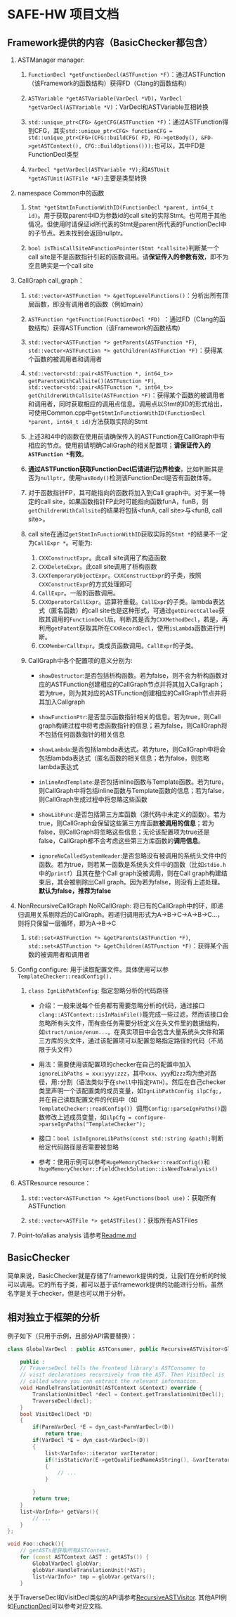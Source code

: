 # SAFE-HW 项目文档

## Framework提供的内容（BasicChecker都包含）


1.  ASTManager manager:

    1. `FunctionDecl *getFunctionDecl(ASTFunction *F)`：通过ASTFunction（该Framework的函数结构）获得FD（Clang的函数结构）

    2. `ASTVariable *getASTVariable(VarDecl *VD)`，`VarDecl *getVarDecl(ASTVariable *V)`：VarDecl和ASTVariable互相转换

    3. `std::unique_ptr<CFG> &getCFG(ASTFunction *F)`：通过ASTFunction得到CFG，其实`std::unique_ptr<CFG> functionCFG = std::unique_ptr<CFG>(CFG::buildCFG(
        FD, FD->getBody(), &FD->getASTContext(), CFG::BuildOptions()));`也可以，其中FD是FunctionDecl类型
    
    4. `VarDecl *getVarDecl(ASTVariable *V);`和`ASTUnit *getASTUnit(ASTFile *AF)`主要是类型转换

2. namespace Common中的函数

    1. `Stmt *getStmtInFunctionWithID(FunctionDecl *parent, int64_t id)`。用于获取parent中ID为参数id的call site的实际Stmt。也可用于其他情况，但使用时请保证id所代表的Stmt是parent所代表的FunctionDecl中的子节点。若未找到会返回nullptr。

    2. `bool isThisCallSiteAFunctionPointer(Stmt *callsite)`判断某一个call site是不是函数指针引起的函数调用。请**保证传入的参数有效**，即不为空且确实是一个call site

3. CallGraph call_graph：
   
    1. `std::vector<ASTFunction *> &getTopLevelFunctions()`：分析出所有顶层函数，即没有调用者的函数（例如main）

    2.  `ASTFunction *getFunction(FunctionDecl *FD) `：通过FD（Clang的函数结构）获得ASTFunction（该Framework的函数结构）

    3.  `std::vector<ASTFunction *> getParents(ASTFunction *F)`, `std::vector<ASTFunction *> getChildren(ASTFunction *F)`：获得某个函数的被调用者和调用者

    4.  `std::vector<std::pair<ASTFunction *, int64_t>> getParentsWithCallsite()(ASTFunction *F)`, `std::vector<std::pair<ASTFunction *, int64_t>> getChildrenWithCallsite(ASTFunction *F)`：获得某个函数的被调用者和调用者，同时获取相应的调用点信息。调用点以Stmt的ID的形式给出，可使用Common.cpp中`getStmtInFunctionWithID(FunctionDecl *parent, int64_t id)`方法获取实际的Stmt

    5. 上述3和4中的函数在使用前请确保传入的ASTFunction在CallGraph中有相应的节点。使用前请明确CallGraph的相关配置项；**请保证传入的`ASTFunction *`有效**。

    6. **通过ASTFunction获取FunctionDecl后请进行边界检查**，比如判断其是否为`nullptr`，使用`hasBody()`检测该FunctionDecl是否有函数体等。

    7. 对于函数指针FP，其可能指向的函数将加入到Call graph中。对于某一特定的call site，如果函数指针FP此时可能指向函数funA，funB，则`getChildrenWithCallsite`的结果将包括<funA, call site>与<funB, call site>。

    8. call site在通过`getStmtInFunctionWithID`获取实际的`Stmt *`的结果不一定为`CallExpr *`。可能为:
        1. `CXXConstructExpr`。此call site调用了构造函数
        2. `CXXDeleteExpr`。此call site调用了析构函数
        3. `CXXTemporaryObjectExpr`。`CXXConstructExpr`的子类，按照`CXXConstructExpr`的方式处理即可
        4. `CallExpr`。一般的函数调用。
        5. `CXXOperatorCallExpr`。运算符重载。`CallExpr`的子类。lambda表达式（匿名函数）的call site也是这种形式，可通过`getDirectCallee`获取其调用的`FunctionDecl`后，判断其是否为`CXXMethodDecl`，若是，再利用`getPatent`获取其所在`CXXRecordDecl`，使用`isLambda`函数进行判断。
        6. `CXXMemberCallExpr`。类成员函数调用。`CallExpr`的子类。

    9. CallGraph中各个配置项的意义分别为:

        - `showDestructor`:是否包括析构函数。若为false，则不会为析构函数对应的ASTFunction创建相应的CallGraph节点并将其加入Callgraph；若为true，则为其对应的ASTFunction创建相应的CallGraph节点并将其加入Callgraph

        - `showFunctionPtr`:是否显示函数指针相关的信息。若为true，则Call graph构建过程中将考虑函数指针的信息；若为false，则CallGraph将不包括任何函数指针的相关信息

        - `showLambda`:是否包括lambda表达式。若为ture，则CallGraph中将会包括lambda表达式（匿名函数的相关信息；若为false，则忽略lambda表达式

        - `inlineAndTemplate`:是否包括inline函数与Template函数。若为ture，则CallGraph中将包括inline函数与Template函数的信息；若为false，则CallGraph生成过程中将忽略这些函数

        - `showLibFunc`:是否包括第三方库函数（源代码中未定义的函数）。若为true，则CallGraph会保留这些第三方库函数**被调用的信息**；若为false，则CallGraph将忽略这些信息；无论该配置项为true还是false，CallGraph都不会考虑这些第三方库函数的**调用信息**。

        - `ignoreNoCalledSystemHeader`:是否忽略没有被调用的系统头文件中的函数。若为true，则若某一函数是系统头文件中的函数（比如`stdio.h`中的`printf`）且其在整个Call graph没被调用，则在Call graph构建结束后，其会被剔除出Call graph。因为若为false，则没有上述处理。**默认为false，推荐为false**

4. NonRecursiveCallGraph NoRCallGraph: 将已有的CallGraph中的环，即递归调用关系剔除后的CallGraph。若递归调用形式为A->B->C->A->B->C...，则将只保留一层循环，即为A->B->C

    1.  `std::set<ASTFunction *> &getParents(ASTFunction *F)`, `std::set<ASTFunction *> &getChildren(ASTFunction *F)`：获得某个函数的被调用者和调用者


5. Config configure: 用于读取配置文件。具体使用可以参`TemplateChecker::readConfig().`

    1. `class IgnLibPathConfig`: 指定忽略分析的代码路径

        - 介绍：一般来说每个任务都有需要忽略分析的代码，通过接口`clang::ASTContext::isInMainFile()`能完成一些过滤，然而该接口会忽略所有头文件，而有些任务需要分析定义在头文件里的数据结构，如`struct/union/enum...`。在真实项目中会包含大量系统头文件和第三方库的头文件，通过该配置项可以配置忽略指定路径的代码（不局限于头文件）

        - 用法：需要使用该配置项的checker在自己的配置中加入`ignoreLibPaths = xxx:yyy:zzz`，其中`xxx`、`yyy`和`zzz`均为绝对路径，用`:`分割（语法类似于在`shell`中指定`PATH`）。然后在自己checker类里声明一个该配置类的成员变量，如`IgnLibPathConfig ilpCfg;`，并在自己读取配置文件的代码中（如`TemplateChecker::readConfig()`）调用`Config::parseIgnPaths()`函数修改上述成员变量，如`ilpCfg = configure->parseIgnPaths("TemplateChecker");`

        - 接口：`bool isInIgnoreLibPaths(const std::string &path);`判断给定代码路径是否需要被忽略

        - 参考：使用示例可以参考`HugeMemoryChecker::readConfig()`和`HugeMemoryChecker::FieldCheckSolution::isNeedToAnalysis()`

6. ASTResource resource：

    1. `std::vector<ASTFunction *> &getFunctions(bool use)`：获取所有ASTFunction

    2. `std::vector<ASTFile *> getASTFiles()`：获取所有ASTFiles
7. Point-to/alias analysis 请参考[Readme.md](../include/P2A/README.md)

## BasicChecker

简单来说，BasicChecker就是存储了framework提供的类，让我们在分析的时候可以调用。它的所有子类，都可以基于该framework提供的功能进行分析。虽然名字是关于checker，但是也可以用于分析。

## 相对独立于框架的分析

例子如下（只用于示例，且部分API需要替换）：
``` C++
class GlobalVarDecl : public ASTConsumer, public RecursiveASTVisitor<GlobalVarDecl> {

    public :
    // TraverseDecl tells the frontend library's ASTConsumer to 
    // visit declarations recursively from the AST. Then VisitDecl is 
    // called where you can extract the relevant information.
    void HandleTranslationUnit(ASTContext &Context) override {
        TranslationUnitDecl *decl = Context.getTranslationUnitDecl();
        TraverseDecl(decl); 
    }
    bool VisitDecl(Decl *D)
    {
        if(ParmVarDecl *E = dyn_cast<ParmVarDecl>(D))
            return true;
        if(VarDecl *E = dyn_cast<VarDecl>(D))
        {
            list<VarInfo>::iterator varIterator;
            if(!isStaticVar(E->getQualifiedNameAsString(), &varIterator) && !E->isLocalVarDecl())
            {
                // ...
            }

        }
        return true;
    }
    list<VarInfo>* getVars(){
        // ...
    }
};

void Foo::check(){
    // getASTs是获取所有ASTContext。
    for (const ASTContext &AST : getASTs()) {
        GlobalVarDecl globVar;
        globVar.HandleTranslationUnit(*AST);
        list<VarInfo>* tmp = globVar.getVars();
    }
```

关于TraverseDecl和VisitDecl类似的API请参考[RecursiveASTVisitor](http://clang.llvm.org/doxygen/classclang_1_1RecursiveASTVisitor.html). 其他API例如[FunctionDecl](https://clang.llvm.org/doxygen/classclang_1_1FunctionDecl.html)可以参考对应文档.
